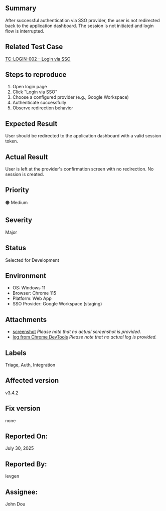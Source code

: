 ## Summary  
After successful authentication via SSO provider, the user is not redirected back to the application dashboard. The session is not initiated and login flow is interrupted.

## Related Test Case  
[TC-LOGIN-002 – Login via SSO](../Test_Cases/Web/Login_Form/Login_Positive.md#tc-login-002--login-via-email-login-link)

## Steps to reproduce  
1. Open login page  
2. Click "Login via SSO"  
3. Choose a configured provider (e.g., Google Workspace)  
4. Authenticate successfully  
5. Observe redirection behavior

## Expected Result  
User should be redirected to the application dashboard with a valid session token.

## Actual Result  
User is left at the provider's confirmation screen with no redirection. No session is created.

## Priority  
🟠 Medium

## Severity  
Major

## Status  
Selected for Development

## Environment  
- OS: Windows 11  
- Browser: Chrome 115  
- Platform: Web App  
- SSO Provider: Google Workspace (staging)

## Attachments  
- [screenshot](link-to-screenshot) *Please note that no actual screenshot is provided.*
- [log from Chrome DevTools](link-to-logFile) *Please note that no actual log is provided.*

## Labels  
Triage, Auth, Integration

## Affected version  
v3.4.2

## Fix version
none

## Reported On: 
July 30, 2025  

## Reported By: 
Ievgen  

## Assignee: 
John Dou